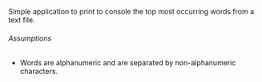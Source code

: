 Simple application to print to console the top most occurring words from a text file.

###### Assumptions
* Words are alphanumeric and are separated by non-alphanumeric characters. 
